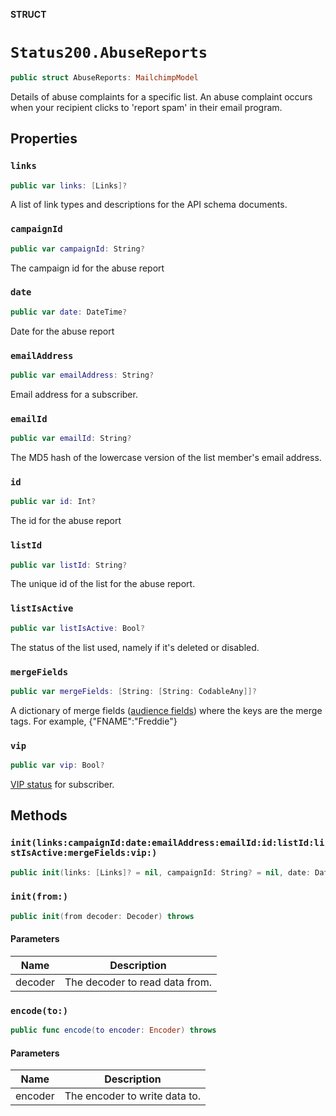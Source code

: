 **STRUCT**

# `Status200.AbuseReports`

```swift
public struct AbuseReports: MailchimpModel
```

Details of abuse complaints for a specific list. An abuse complaint occurs when your recipient clicks to 'report spam' in their email program.

## Properties
### `links`

```swift
public var links: [Links]?
```

A list of link types and descriptions for the API schema documents.

### `campaignId`

```swift
public var campaignId: String?
```

The campaign id for the abuse report

### `date`

```swift
public var date: DateTime?
```

Date for the abuse report

### `emailAddress`

```swift
public var emailAddress: String?
```

Email address for a subscriber.

### `emailId`

```swift
public var emailId: String?
```

The MD5 hash of the lowercase version of the list member's email address.

### `id`

```swift
public var id: Int?
```

The id for the abuse report

### `listId`

```swift
public var listId: String?
```

The unique id of the list for the abuse report.

### `listIsActive`

```swift
public var listIsActive: Bool?
```

The status of the list used, namely if it's deleted or disabled.

### `mergeFields`

```swift
public var mergeFields: [String: [String: CodableAny]]?
```

A dictionary of merge fields ([audience fields](https://mailchimp.com/help/getting-started-with-merge-tags/)) where the keys are the merge tags. For example, {"FNAME":"Freddie"}

### `vip`

```swift
public var vip: Bool?
```

[VIP status](https://mailchimp.com/help/designate-and-send-to-vip-contacts/) for subscriber.

## Methods
### `init(links:campaignId:date:emailAddress:emailId:id:listId:listIsActive:mergeFields:vip:)`

```swift
public init(links: [Links]? = nil, campaignId: String? = nil, date: DateTime? = nil, emailAddress: String? = nil, emailId: String? = nil, id: Int? = nil, listId: String? = nil, listIsActive: Bool? = nil, mergeFields: [String: [String: CodableAny]]? = nil, vip: Bool? = nil)
```

### `init(from:)`

```swift
public init(from decoder: Decoder) throws
```

#### Parameters

| Name | Description |
| ---- | ----------- |
| decoder | The decoder to read data from. |

### `encode(to:)`

```swift
public func encode(to encoder: Encoder) throws
```

#### Parameters

| Name | Description |
| ---- | ----------- |
| encoder | The encoder to write data to. |